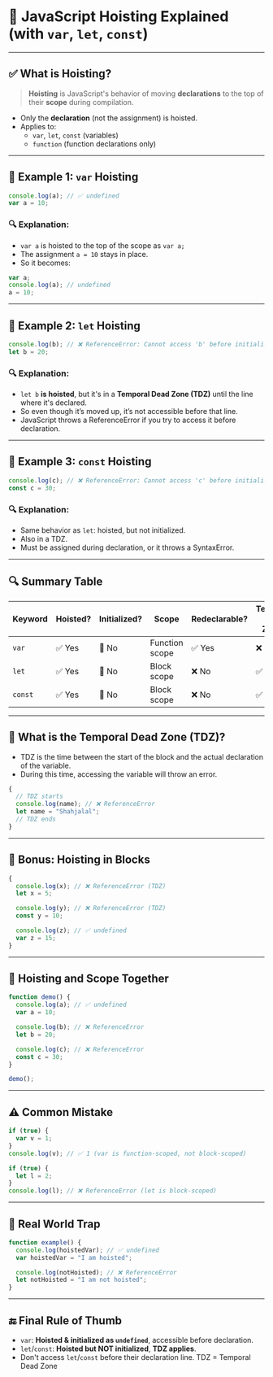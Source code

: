 # 🧠 JavaScript Hoisting Explained (with `var`, `let`, `const`)

---

## ✅ What is Hoisting?

> **Hoisting** is JavaScript's behavior of moving **declarations** to the top of their **scope** during compilation.

- Only the **declaration** (not the assignment) is hoisted.
- Applies to:
  - `var`, `let`, `const` (variables)
  - `function` (function declarations only)

---

## 🧪 Example 1: `var` Hoisting

```js
console.log(a); // ✅ undefined
var a = 10;
```

### 🔍 Explanation:

- `var a` is hoisted to the top of the scope as `var a;`
- The assignment `a = 10` stays in place.
- So it becomes:

```js
var a;
console.log(a); // undefined
a = 10;
```

---

## 🧪 Example 2: `let` Hoisting

```js
console.log(b); // ❌ ReferenceError: Cannot access 'b' before initialization
let b = 20;
```

### 🔍 Explanation:

- `let b` **is hoisted**, but it's in a **Temporal Dead Zone (TDZ)** until the line where it's declared.
- So even though it’s moved up, it’s not accessible before that line.
- JavaScript throws a ReferenceError if you try to access it before declaration.

---

## 🧪 Example 3: `const` Hoisting

```js
console.log(c); // ❌ ReferenceError: Cannot access 'c' before initialization
const c = 30;
```

### 🔍 Explanation:

- Same behavior as `let`: hoisted, but not initialized.
- Also in a TDZ.
- Must be assigned during declaration, or it throws a SyntaxError.

---

## 🔍 Summary Table

| Keyword | Hoisted? | Initialized? | Scope          | Redeclarable? | Temporal Dead Zone? |
| ------- | -------- | ------------ | -------------- | ------------- | ------------------- |
| `var`   | ✅ Yes   | 🚫 No        | Function scope | ✅ Yes        | ❌ No               |
| `let`   | ✅ Yes   | 🚫 No        | Block scope    | ❌ No         | ✅ Yes              |
| `const` | ✅ Yes   | 🚫 No        | Block scope    | ❌ No         | ✅ Yes              |

---

## 🧠 What is the Temporal Dead Zone (TDZ)?

- TDZ is the time between the start of the block and the actual declaration of the variable.
- During this time, accessing the variable will throw an error.

```js
{
  // TDZ starts
  console.log(name); // ❌ ReferenceError
  let name = "Shahjalal";
  // TDZ ends
}
```

---

## 🧪 Bonus: Hoisting in Blocks

```js
{
  console.log(x); // ❌ ReferenceError (TDZ)
  let x = 5;

  console.log(y); // ❌ ReferenceError (TDZ)
  const y = 10;

  console.log(z); // ✅ undefined
  var z = 15;
}
```

---

## 🧪 Hoisting and Scope Together

```js
function demo() {
  console.log(a); // ✅ undefined
  var a = 10;

  console.log(b); // ❌ ReferenceError
  let b = 20;

  console.log(c); // ❌ ReferenceError
  const c = 30;
}

demo();
```

---

## ⚠️ Common Mistake

```js
if (true) {
  var v = 1;
}
console.log(v); // ✅ 1 (var is function-scoped, not block-scoped)

if (true) {
  let l = 2;
}
console.log(l); // ❌ ReferenceError (let is block-scoped)
```

---

## 🧪 Real World Trap

```js
function example() {
  console.log(hoistedVar); // ✅ undefined
  var hoistedVar = "I am hoisted";

  console.log(notHoisted); // ❌ ReferenceError
  let notHoisted = "I am not hoisted";
}
```

---

## 🔚 Final Rule of Thumb

- `var`: **Hoisted & initialized as `undefined`**, accessible before declaration.
- `let`/`const`: **Hoisted but NOT initialized**, **TDZ applies**.
- Don't access `let`/`const` before their declaration line.
  TDZ = Temporal Dead Zone
